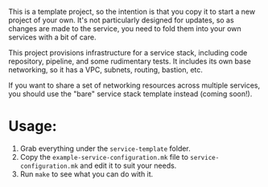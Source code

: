 
This is a template project, so the intention is that you copy it to start a new project of your own. It's not particularly designed for updates, so as changes are made to the service, you need to fold them into your own services with a bit of care.

This project provisions infrastructure for a service stack, including code repository, pipeline, and some rudimentary tests. It includes its own base networking, so it has a VPC, subnets, routing, bastion, etc.

If you want to share a set of networking resources across multiple services, you should use the "bare" service stack template instead (coming soon!).

Usage:
======

1. Grab everything under the `service-template` folder.
2. Copy the `example-service-configuration.mk` file to `service-configuration.mk` and edit it to suit your needs.
3. Run `make` to see what you can do with it.



